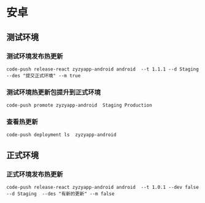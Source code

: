 # 安卓

## 测试环境

 ### 测试环境发布热更新
```
code-push release-react zyzyapp-android android  --t 1.1.1 --d Staging --des "提交正式环境" --m true
```
 ### 测试环境热更新包提升到正式环境
 ```
code-push promote zyzyapp-android  Staging Production
 ```
 ### 查看热更新
 ```
 code-push deployment ls  zyzyapp-android
 ```

 ## 正式环境
 
### 正式环境发布热更新
```
code-push release-react zyzyapp-android android  --t 1.0.1 --dev false --d Staging  --des "有新的更新" --m false
